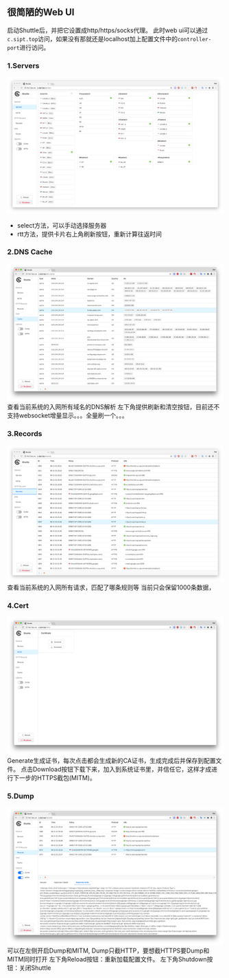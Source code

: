 ## 很简陋的Web UI
启动Shuttle后，并把它设置成http/https/socks代理。
此时web ui可以通过`c.sipt.top`访问，如果没有那就还是localhost加上配置文件中的`controller-port`进行访问。

### 1.Servers

![Servers](servers.jpg)
- select方法，可以手动选择服务器
- rtt方法，提供卡片右上角刷新按钮，重新计算往返时间

### 2.DNS Cache

![dns-cache](dns_cache.jpg)
查看当前系统的入网所有域名的DNS解析
左下角提供刷新和清空按钮，目前还不支持websocket增量显示。。。全量刷一个。。。

### 3.Records

![Records](records.jpg)
查看当前系统的入网所有请求，匹配了哪条规则等
当前只会保留1000条数据，

### 4.Cert

![Cert](cert.jpg)
Generate生成证书，每次点击都会生成新的CA证书，生成完成后并保存到配置文件。
点击Download按钮下载下来，加入到系统证书里，并信任它，这样才成进行下一步的HTTPS截包(MITM)。

### 5.Dump

![Dump](dump_mitm.jpg)
可以在左侧开启Dump和MITM, Dump只截HTTP，要想截HTTPS要Dump和MITM同时打开
左下角Reload按钮：重新加载配置文件。
左下角Shutdown按钮：关闭Shuttle